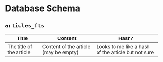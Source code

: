 # Database Schema

## `articles_fts`

| Title                    | Content                               | Hash?                                               |
| ------------------------ | ------------------------------------- | --------------------------------------------------- |
| The title of the article | Content of the article (may be empty) | Looks to me like a hash of the article but not sure |
